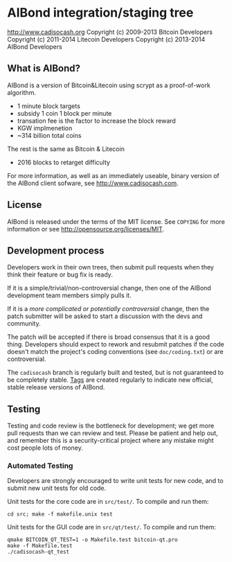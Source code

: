 AIBond integration/staging tree
================================

http://www.cadisocash.org
Copyright (c) 2009-2013 Bitcoin Developers
Copyright (c) 2011-2014 Litecoin Developers
Copyright (c) 2013-2014 AIBond Developers


What is AIBond?
----------------

AIBond is a version of Bitcoin&Litecoin using scrypt as a proof-of-work algorithm.
 - 1 minute block targets
 - subsidy  1 coin 1 block per minute
 - transation fee is the factor to increase the block reward
 - KGW implmenetion
 - ~314 billion total coins
 
The rest is the same as Bitcoin & Litecoin
 - 2016 blocks to retarget difficulty

For more information, as well as an immediately useable, binary version of
the AIBond client sofware, see http://www.cadisocash.com.

License
-------

AIBond is released under the terms of the MIT license. See `COPYING` for more
information or see http://opensource.org/licenses/MIT.

Development process
-------------------

Developers work in their own trees, then submit pull requests when they think
their feature or bug fix is ready.

If it is a simple/trivial/non-controversial change, then one of the AIBond
development team members simply pulls it.

If it is a *more complicated or potentially controversial* change, then the patch
submitter will be asked to start a discussion with the devs and community.

The patch will be accepted if there is broad consensus that it is a good thing.
Developers should expect to rework and resubmit patches if the code doesn't
match the project's coding conventions (see `doc/coding.txt`) or are
controversial.

The `cadisocash` branch is regularly built and tested, but is not guaranteed to be
completely stable. [Tags](https://github.com/9cat/cadisocash/tags) are created
regularly to indicate new official, stable release versions of AIBond.


Testing
-------

Testing and code review is the bottleneck for development; we get more pull
requests than we can review and test. Please be patient and help out, and
remember this is a security-critical project where any mistake might cost people
lots of money.

### Automated Testing

Developers are strongly encouraged to write unit tests for new code, and to
submit new unit tests for old code.

Unit tests for the core code are in `src/test/`. To compile and run them:

    cd src; make -f makefile.unix test

Unit tests for the GUI code are in `src/qt/test/`. To compile and run them:

    qmake BITCOIN_QT_TEST=1 -o Makefile.test bitcoin-qt.pro
    make -f Makefile.test
    ./cadisocash-qt_test

